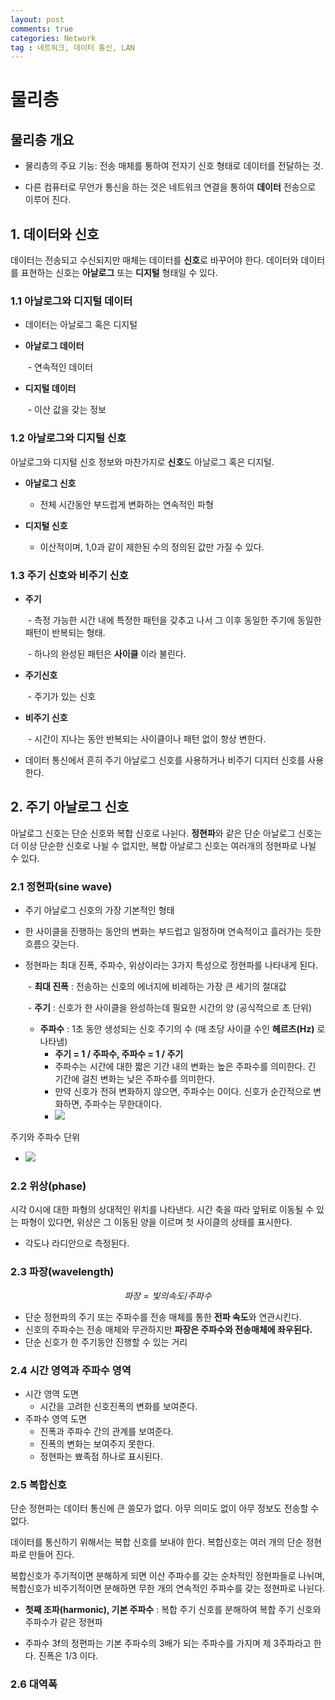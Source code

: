 ```yaml
---
layout: post
comments: true
categories: Network
tag : 네트워크, 데이터 통신, LAN
---
```


# 물리층

 

## 물리층 개요

- 물리층의 주요 기능: 전송 매체를 통하여 전자기 신호 형태로 데이터를 전달하는 것.

- 다른 컴퓨터로 무언가 통신을 하는 것은 네트워크 연결을 통하여 **데이터** 전송으로 이루어 진다.

 

## 1. 데이터와 신호

데이터는 전송되고 수신되지만 매체는 데이터를 **신호**로 바꾸어야 한다. 데이터와 데이터를 표현하는 신호는 **아날로그** 또는 **디지털** 형태일 수 있다.

 

### 1.1 아날로그와 디지털 데이터

- 데이터는 아날로그 혹은 디지털

- **아날로그 데이터**

  ​    - 연속적인 데이터

- **디지털 데이터**

  ​    - 이산 값을 갖는 정보

 

### 1.2 아날로그와 디지털 신호

아날로그와 디지털 신호 정보와 마찬가지로 **신호**도 아날로그 혹은 디지털.

- **아날로그 신호**

     - 전체 시간동안 부드럽게 변화하는 연속적인 파형

- **디지털 신호**

     - 이산적이며, 1,0과 같이 제한된 수의 정의된 값만 가질 수 있다.

 

### 1.3 주기 신호와 비주기 신호

- **주기** 

  ​    - 측정 가능한 시간 내에 특정한 패턴을 갖추고 나서 그 이후 동일한 주기에 동일한 패턴이 반복되는 형태.

  ​    - 하나의 완성된 패턴은 **사이클** 이라 불린다.

- **주기신호**

  ​    - 주기가 있는 신호

- **비주기 신호**

  ​    -  시간이 지나는 동안 반복되는 사이클이나 패턴 없이 항상 변한다.

- 데이터 통신에서 흔히 주기 아날로그 신호를 사용하거나 비주기 디지터 신호를 사용한다.

  


## 2. 주기 아날로그 신호

아날로그 신호는 단순 신호와 복합 신호로 나뉜다. **정현파**와 같은 단순 아날로그 신호는 더 이상 단순한 신호로 나뉠 수 없지만, 복합 아날로그 신호는 여러개의 정현파로 나뉠 수 있다.

 

### 2.1 정현파(sine wave)

- 주기 아날로그 신호의 가장 기본적인 형태

- 한 사이클을 진행하는 동안의 변화는 부드럽고 일정하며 연속적이고 흘러가는 듯한 흐름으 갖는다.

- 정현파는 최대 진폭, 주파수, 위상이라는 3가지 특성으로 정현파를 나타내게 된다.

  ​    -  **최대 진폭** : 전송하는 신호의 에너지에 비레하는 가장 큰 세기의 절대값

  ​    -  **주기** : 신호가 한 사이클을 완성하는데 필요한 시간의 양 (공식적으로 초 단위)

     -  **주파수** : 1초 동안 생성되는 신호 주기의 수 (매 초당 사이클 수인 **헤르츠(Hz)** 로 나타냄)
          -  **주기 	= 1 / 주파수, 주파수 = 1 / 주기**
          -  주파수는 시간에 대한 짧은 기간 내의 변화는 높은 주파수를 의미한다. 긴 기간에 걸친 변화는 낮은 주파수를 의미한다.
          -  만약 신호가 전혀 변화하지 않으면, 주파수는 0이다. 신호가 순간적으로 변화하면, 주파수는 무한대이다.
          -  ![](http://mblogthumb4.phinf.naver.net/MjAxNzAyMjNfMTA4/MDAxNDg3ODQxMzI4NDQx.202yXEH3u9ypVJYL5J95XIu6oSfBRi7CBpsrvc15MMIg.Y1KW_fZaWGzEZlTonps4kZ7j8b5udItiN9SW2NOLZ-Ag.PNG.gnc4620/%EC%8A%A4%ED%81%AC%EB%A6%B0%EC%83%B7_2017-02-20_%EC%98%A4%ED%9B%84_9.11.20.png?type=w800)

 

주기와 주파수 단위

- ![](<https://t1.daumcdn.net/cfile/tistory/2706824254C6DCDC07>)

 

 ### 2.2 위상(phase)

시각 0시에 대한 파형의 상대적인 위치를 나타낸다. 시간 축을 따라 앞뒤로 이동될 수 있는 파형이 있다면, 위상은 그 이동된 양을 이르며 첫 사이클의 상태를 표시한다.

- 각도나 라디안으로 측정된다.



### 2.3 파장(wavelength)

$$
파장 = 빛의 속도 / 주파수
$$

- 단순 정현파의 주기 또는 주파수를 전송 매체를 통한 **전파 속도**와 연관시킨다.
- 신호의 주파수는 전송 매체와 무관하지만 **파장은 주파수와 전송매체에 좌우된다.**
- 단순 신호가 한 주기동안 진행할 수 있는 거리



### 2.4 시간 영역과 주파수 영역

- 시간 영역 도면
  - 시간을 고려한 신호진폭의 변화를 보여준다.
- 주파수 영역 도면
  - 진폭과 주파수 간의 관계를 보여준다.
  - 진폭의 변화는 보여주지 못한다.
  - 정현파는 뾰족점 하나로 표시된다.



### 2.5 복합신호

단순 정현파는 데이터 통신에 큰 쓸모가 없다. 아무 의미도 없이 아무 정보도 전송할 수 없다.

데이터를 통신하기 위해서는 복합 신호를 보내야 한다. 복합신호는 여러 개의 단순 정현파로 만들어 진다.



복합신호가 주기적이면 분해하게 되면 이산 주파수를 갖는 순차적인 정현파들로 나뉘며, 복합신호가 비주기적이면 분해하면 무한 개의 연속적인 주파수를 갖는 정현파로 나뉜다.

- **첫째 조파(harmonic), 기본 주파수** : 복합 주기 신호를 분해하여 복합 주기 신호와 주파수가 같은 정현파

- 주파수 3f의 정편파는 기본 주파수의 3배가 되는 주파수를 가지며 제 3주파라고 한다. 진폭은 1/3 이다.



### 2.6 대역폭





